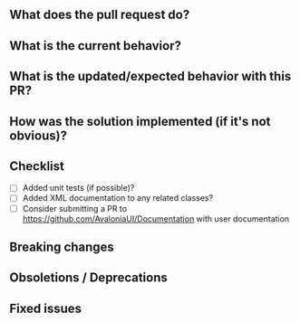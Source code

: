 <!--- See CONTRIBUTING.md for general guidelines on contributions -->

## What does the pull request do?
<!--- Give a bit of background on the PR here, together with links to with related issues etc. -->


## What is the current behavior?
<!--- If the PR is a fix, describe the current incorrect behavior, otherwise delete this section. -->


## What is the updated/expected behavior with this PR?
<!--- Describe how to test the PR. -->


## How was the solution implemented (if it's not obvious)?
<!--- Include any information that might be of use to a reviewer here. -->


## Checklist

- [ ] Added unit tests (if possible)?
- [ ] Added XML documentation to any related classes?
- [ ] Consider submitting a PR to https://github.com/AvaloniaUI/Documentation with user documentation

## Breaking changes
<!--- List any breaking changes here. -->

## Obsoletions / Deprecations
<!--- Obsolete and Deprecated attributes on APIs MUST only be included when discussed with Core team. @grokys, @kekekeks & @danwalmsley -->

## Fixed issues
<!--- If the pull request fixes issue(s) list them like this: 
Fixes #123
Fixes #456
-->
